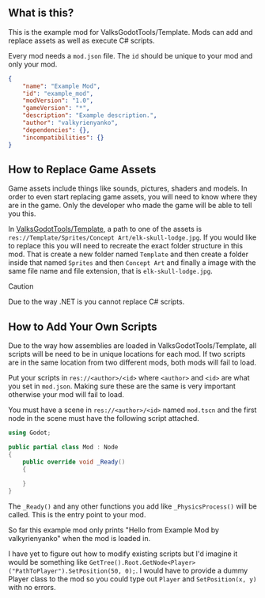 ## What is this?
This is the example mod for ValksGodotTools/Template. Mods can add and replace assets as well as execute C# scripts.

Every mod needs a `mod.json` file. The `id` should be unique to your mod and only your mod.
```json
{
    "name": "Example Mod",
    "id": "example_mod",
    "modVersion": "1.0",
    "gameVersion": "*",
    "description": "Example description.",
    "author": "valkyrienyanko",
    "dependencies": {},
    "incompatibilities": {}
}
```

## How to Replace Game Assets
Game assets include things like sounds, pictures, shaders and models. In order to even start replacing game assets, you will need to know where they are in the game. Only the developer who made the game will be able to tell you this.

In [ValksGodotTools/Template](https://github.com/ValksGodotTools/Template), a path to one of the assets is `res://Template/Sprites/Concept Art/elk-skull-lodge.jpg`. If you would like to replace this you will need to recreate the exact folder structure in this mod. That is create a new folder named `Template` and then create a folder inside that named `Sprites` and then `Concept Art` and finally a image with the same file name and file extension, that is `elk-skull-lodge.jpg`. 

> [!CAUTION]
> Due to the way .NET is you cannot replace C# scripts.

## How to Add Your Own Scripts
Due to the way how assemblies are loaded in ValksGodotTools/Template, all scripts will be need to be in unique locations for each mod. If two scripts are in the same location from two different mods, both mods will fail to load.

Put your scripts in `res://<author>/<id>` where `<author>` and `<id>` are what you set in `mod.json`. Making sure these are the same is very important otherwise your mod will fail to load.

You must have a scene in `res://<author>/<id>` named `mod.tscn` and the first node in the scene must have the following script attached.
```cs
using Godot;

public partial class Mod : Node
{
    public override void _Ready()
    {
        
    }
}
```
The `_Ready()` and any other functions you add like `_PhysicsProcess()` will be called. This is the entry point to your mod.

So far this example mod only prints "Hello from Example Mod by valkyrienyanko" when the mod is loaded in.

I have yet to figure out how to modify existing scripts but I'd imagine it would be something like `GetTree().Root.GetNode<Player>("PathToPlayer").SetPosition(50, 0);`. I would have to provide a dummy Player class to the mod so you could type out `Player` and `SetPosition(x, y)` with no errors.

